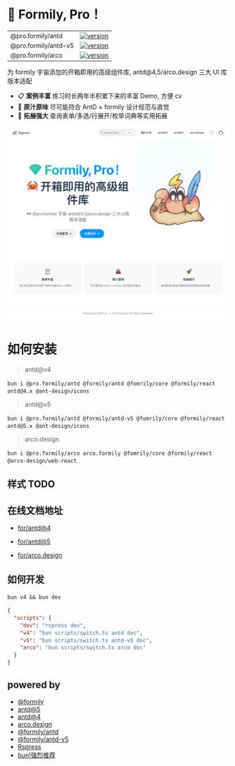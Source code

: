 # 💎 Formily, Pro！

|                      |                                                                                                                      |
| -------------------- | -------------------------------------------------------------------------------------------------------------------- |
| @pro.formily/antd    | [![version](https://badgen.net/npm/v/@pro.formily/antd?last)](https://www.npmjs.com/package/@pro.formily/antd)       |
| @pro.formily/antd-v5 | [![version](https://badgen.net/npm/v/@pro.formily/antd-v5?last)](https://www.npmjs.com/package/@pro.formily/antd-v5) |
| @pro.formily/arco    | [![version](https://badgen.net/npm/v/@pro.formily/arco?last)](https://www.npmjs.com/package/@pro.formily/arco)       |

为 formily 宇宙添加的开箱即用的高级组件库, antd@4,5/arco.design 三大 UI 库版本适配

- 📋 **案例丰富** 练习时长两年半积累下来的丰富 Demo, 方便 cv
- 🐙 **原汁原味** 尽可能符合 AntD × formily 设计规范与直觉
- 🚀 **拓展强大** 查询表单/多选/行展开/枚举词典等实用拓展

![welcome](./docs/public/welcome.png)

# 如何安装

> antd@v4

`bun i @pro.formily/antd @formily/antd @fomrily/core @formily/react antd@4.x @ant-design/icons`

> antd@v5

`bun i @pro.formily/antd @formily/antd-v5 @fomrily/core @formily/react antd@5.x @ant-design/icons`

> arco.design

`bun i @pro.formily/arco arco.formily @fomrily/core @formily/react @arco-design/web-react`

## 样式 TODO

## 在线文档地址

- [for/antd@4](https://pro-formily.pages.dev)

- [for/antd@5](https://v5.pro-formily.pages.dev)

- [for/arco.design](https://arco.pro-formily.pages.dev)

## 如何开发

`bun v4 && bun dev`

```json
{
  "scripts": {
    "dev": "rspress dev",
    "v4": "bun scripts/switch.ts antd doc",
    "v5": "bun scripts/switch.ts antd-v5 doc",
    "arco": "bun scripts/switch.ts arco doc"
  }
}
```

## powered by

- [@formily](https://formilyjs.org)
- [antd@5](https://ant.design/components/table-cn/)
- [antd@4](https://4x.ant.design/components/table-cn/)
- [arco.design](https://arco.design/)
- [@formily/antd](https://github.com/alibaba/formily)
- [@formily/antd-v5](https://github.com/formilyjs/antd)
- [Rspress](https://rspress.dev/)
- [bun!强烈推荐](https://bun.sh/docs)
